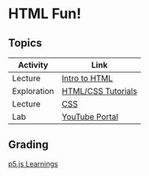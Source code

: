 # HTML Fun!

## Topics

| Activity     | Link
|--------------|---------------------------
| Lecture      | [Intro to HTML](pdfs/01_intro_to_html.pdf)
| Exploration  | [HTML/CSS Tutorials](pdfs/02_tutorials.pdf)
| Lecture      | [CSS](pdfs/03_css.pdf)
| Lab          | [YouTube Portal](pdfs/04_youtube.pdf)

## Grading
[p5.js Learnings](pdfs/00_Learnings_p5js.pdf)
